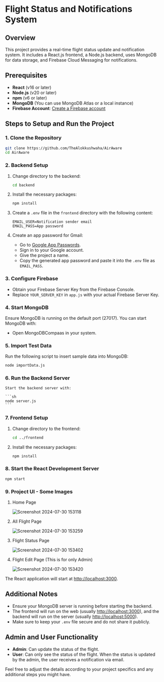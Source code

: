 # Flight Status and Notifications System

## Overview

This project provides a real-time flight status update and notification system. It includes a React.js frontend, a Node.js backend, uses MongoDB for data storage, and Firebase Cloud Messaging for notifications.

## Prerequisites

- **React** (v16 or later)
- **Node.js** (v20 or later)
- **npm** (v6 or later)
- **MongoDB** (You can use MongoDB Atlas or a local instance)
- **Firebase Account**: [Create a Firebase account](https://firebase.google.com/)

## Steps to Setup and Run the Project

### 1. Clone the Repository

```sh
git clone https://github.com/TheAlokkushwaha/AirAware
cd AirAware
```

### 2. Backend Setup

1. Change directory to the backend:

    ```sh
    cd backend
    ```

2. Install the necessary packages:

    ```sh
    npm install
    ```

3. Create a `.env` file in the `frontend` directory with the following content:

    ```env
    EMAIL_USER=Notification sender email
    EMAIL_PASS=App password
    ```

4. Create an app password for Gmail:

    - Go to [Google App Passwords](https://myaccount.google.com/apppasswords?rapt=AEjHL4MB7J5gf1Hx6GfMebJ9Za37aEM0RQIHluXAzDfA9ugIaf1ucsbTxiPf87aT--mp3LMlF3tFffnFGC4v6uaYI5lc7YQvzfw2XnuSf5oTUdq4rYTPSOo).
    - Sign in to your Google account.
    - Give the project a name.
    - Copy the generated app password and paste it into the `.env` file as `EMAIL_PASS`.


### 3. Configure Firebase

- Obtain your Firebase Server Key from the Firebase Console.
- Replace `YOUR_SERVER_KEY` in `app.js` with your actual Firebase Server Key.

### 4. Start MongoDB

Ensure MongoDB is running on the default port (27017). You can start MongoDB with:

- Open MongoDBCompaas in your system.

### 5. Import Test Data

Run the following script to insert sample data into MongoDB:

```sh
node importData.js
```

### 6. Run the Backend Server

    Start the backend server with:

    ```sh
    node server.js
    ```

### 7. Frontend Setup

1. Change directory to the frontend:

    ```sh
    cd ../frontend
    ```

2. Install the necessary packages:

    ```sh
    npm install
    ```

### 8. Start the React Development Server

```sh
npm start
```

### 9. Project UI - Some Images

1. Home Page
   
    ![Screenshot 2024-07-30 153118](https://github.com/user-attachments/assets/30928a71-6d37-4c38-a8a3-6053ddcac394)

2. All Flight Page
   
    ![Screenshot 2024-07-30 153259](https://github.com/user-attachments/assets/1b983e85-8560-462d-96d3-b897eeb149b8)

3. Flight Status Page
 
    ![Screenshot 2024-07-30 153402](https://github.com/user-attachments/assets/2d031625-fa63-45af-bd88-41ad20e917d4)

4. Flight Edit Page (This is for only Admin)

    ![Screenshot 2024-07-30 153420](https://github.com/user-attachments/assets/d9ca7f15-0f45-455a-9f7c-c8722566d829)


The React application will start at [http://localhost:3000](http://localhost:3000).

## Additional Notes

- Ensure your MongoDB server is running before starting the backend.
- The frontend will run on the web (usually [http://localhost:3000](http://localhost:3000)), and the backend will run on the server (usually [http://localhost:5000](http://localhost:5000)).
- Make sure to keep your `.env` file secure and do not share it publicly.

## Admin and User Functionality

- **Admin**: Can update the status of the flight.
- **User**: Can only see the status of the flight. When the status is updated by the admin, the user receives a notification via email.

Feel free to adjust the details according to your project specifics and any additional steps you might have.

